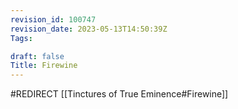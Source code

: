 ```yaml
---
revision_id: 100747
revision_date: 2023-05-13T14:50:39Z
Tags:

draft: false
Title: Firewine
---
```

#REDIRECT [[Tinctures of True Eminence#Firewine]]